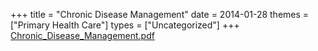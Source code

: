 +++
title = "Chronic Disease Management"
date = 2014-01-28
themes = ["Primary Health Care"]
types = ["Uncategorized"]
+++
[Chronic_Disease_Management.pdf](/files/Chronic_Disease_Management.pdf)
